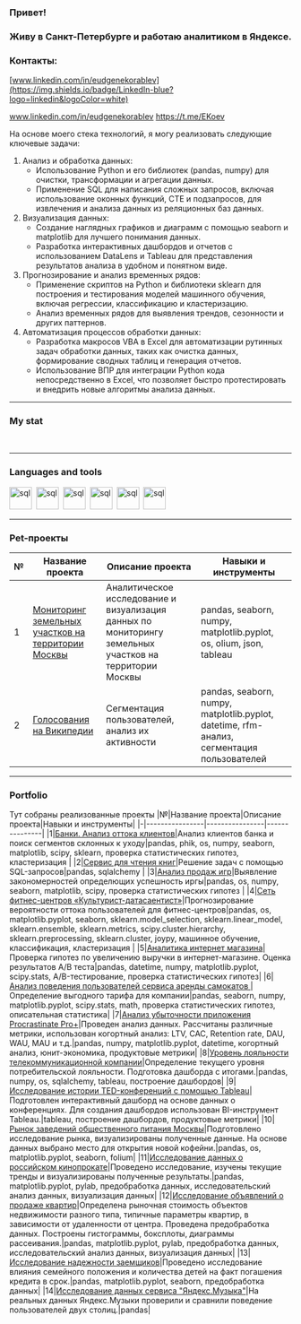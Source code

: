 ### Привет! 
### Живу в Санкт-Петербурге и работаю аналитиком в Яндексе.

### Контакты:
[www.linkedin.com/in/eudgenekorablev](https://img.shields.io/badge/LinkedIn-blue?logo=linkedin&logoColor=white)


www.linkedin.com/in/eudgenekorablev
https://t.me/EKoev


На основе моего стека технологий, я могу реализовать следующие ключевые задачи:

1) Анализ и обработка данных:
    - Использование Python и его библиотек (pandas, numpy) для очистки, трансформации и агрегации данных.
    - Применение SQL для написания сложных запросов, включая использование оконных функций, CTE и подзапросов, для извлечения и анализа данных из реляционных баз данных.
2) Визуализация данных:
    - Создание наглядных графиков и диаграмм с помощью seaborn и matplotlib для лучшего понимания данных.
    - Разработка интерактивных дашбордов и отчетов с использованием DataLens и Tableau для представления результатов анализа в удобном и понятном виде.
3) Прогнозирование и анализ временных рядов:
    - Применение скриптов на Python и библиотеки sklearn для построения и тестирования моделей машинного обучения, включая регрессии, классификацию и кластеризацию.
    - Анализ временных рядов для выявления трендов, сезонности и других паттернов.
4) Автоматизация процессов обработки данных:
    - Разработка макросов VBA в Excel для автоматизации рутинных задач обработки данных, таких как очистка данных, формирование сводных таблиц и генерация отчетов.
    - Использование ВПР для интеграции Python кода непосредственно в Excel, что позволяет быстро протестировать и внедрить новые алгоритмы анализа данных.


*****
### My stat

<div id="stat" align="center">
    <img src="https://github-profile-summary-cards.vercel.app/api/cards/profile-details?username=Eudgene8&theme=github_dark" alt=""/>
    <img src="https://github-profile-summary-cards.vercel.app/api/cards/most-commit-language?username=Eudgene8&theme=github_dark" alt=""/>
    <img src="https://github-profile-summary-cards.vercel.app/api/cards/stats?username=Eudgene8&theme=github_dark" alt=""/>
</div>

*****

### Languages and tools
          
<img src="https://cdn.jsdelivr.net/gh/devicons/devicon@latest/icons/python/python-plain-wordmark.svg" title="sql" width="40" height="40"/>&nbsp;
<img src="https://cdn.jsdelivr.net/gh/devicons/devicon@latest/icons/pandas/pandas-original-wordmark.svg" title="sql" width="40" height="40"/>&nbsp;
<img src="https://cdn.jsdelivr.net/gh/devicons/devicon/icons/postgresql/postgresql-original.svg" title="sql" width="40" height="40"/>&nbsp;
<img src="https://cdn.jsdelivr.net/gh/devicons/devicon@latest/icons/numpy/numpy-original.svg" title="sql" width="40" height="40"/>&nbsp;
<img src="https://cdn.jsdelivr.net/gh/devicons/devicon@latest/icons/matplotlib/matplotlib-original.svg" title="sql" width="40" height="40"/>&nbsp;
<img src="https://cdn.jsdelivr.net/gh/devicons/devicon@latest/icons/sqlalchemy/sqlalchemy-original.svg" title="sql" width="40" height="40"/>&nbsp; 
          
*****

### Pet-проекты

|№|Название проекта|Описание проекта|Навыки и инструменты|
|-|----------------|----------------|---------------|
|1|[Мониторинг земельных участков на территории Москвы](https://github.com/Eudgene8/monitoring_of_moscow_land_plots)|Аналитическое исследование и визуализация данных по мониторингу земельных участков на территории Москвы|pandas, seaborn, numpy, matplotlib.pyplot, os, olium, json, tableau|
|2|[Голосования на Википедии](https://github.com/Eudgene8/voting_on_wikipedia)|Сегментация пользователей, анализ их активности|pandas, seaborn, numpy, matplotlib.pyplot, datetime, rfm-анализ, сегментация пользователей|

*****

### Portfolio

Тут собраны реализованные проекты
|№|Название проекта|Описание проекта|Навыки и инструменты|
|-|----------------|----------------|---------------|
|1|[Банки. Анализ оттока клиентов](https://github.com/Eudgene8/banks_outflow_analysis)|Анализ клиентов банка и поиск сегментов склонных к уходу|pandas, phik, os, numpy, seaborn, matplotlib, scipy, sklearn, проверка статистических гипотез, кластеризация |
|2|[Сервис для чтения книг](https://github.com/Eudgene8/book_reading_service)|Решение задач с помощью SQL-запросов|pandas, sqlalchemy |
|3|[Анализ продаж игр](https://github.com/Eudgene8/game_sales_analysis)|Выявление закономерностей определющих успешность иргы|pandas, os, numpy, seaborn, matplotlib, scipy, проверка статистических гипотез |
|4|[Сеть фитнес-центров «Культурист-датасаентист»](https://github.com/Eudgene8/outflow_research)|Прогнозирование вероятности оттока пользователей для фитнес-центров|pandas, os, matplotlib.pyplot, seaborn, sklearn.model_selection, sklearn.linear_model, sklearn.ensemble, sklearn.metrics, scipy.cluster.hierarchy, sklearn.preprocessing, sklearn.cluster, joypy, машинное обучение, классификация, кластеризация |
|5|[Аналитика интернет магазина](https://github.com/Eudgene8/online_store_analytics)|Проверка гипотез по увеличению выручки в интернет-магазине. Оценка результатов A/B теста|pandas, datetime, numpy, matplotlib.pyplot, scipy.stats, A/B-тестирование, проверка статистических гипотез|
|6|[Анализ поведения пользователей сервиса аренды самокатов ](https://github.com/Eudgene8/analysis_of_user_behavior)|Определение выгодного тарифа для компании|pandas, seaborn, numpy, matplotlib.pyplot, scipy.stats, math, проверка статистических гипотез, описательная статистика|
|7|[Анализ убыточности приложения Procrastinate Pro+](https://github.com/Eudgene8/analysis_of_the_unprofitability_of_the_application)|Проведен анализ данных. Рассчитаны различные метрики, использован когортный анализ: LTV, CAC, Retention rate, DAU, WAU, MAU и т.д.|pandas, numpy, matplotlib.pyplot, datetime, когортный анализ, юнит-экономика, продуктовые метрики|
|8|[Уровень лояльности телекоммуникационной компании](https://github.com/Eudgene8/the_level_of_loyalty_of_a_telecommunications_company)|Определение текущего уровня потребительской лояльности. Подготовка дашборда с итогами.|pandas, numpy, os, sqlalchemy, tableau, построение дашбордов|
|9|[Исследование истории TED-конференций с помощью Tableau](https://github.com/Eudgene8/researching_the_history_of_TED_conferences)|Подготовлен интерактивный дашборд на основе данных о конференциях. Для создания дашбордов использован BI-инструмент Tableau.|tableau, построение дашбордов, продуктовые метрики|
|10|[Рынок заведений общественного питания Москвы](https://github.com/Eudgene8/moscow_public_catering_market)|Подготовлено исследование рынка, визуализированы полученные данные. На основе данных выбрано место для открытия новой кофейни.|pandas, os, matplotlib.pyplot, seaborn, folium|
|11|[Исследование данных о российском кинопрокате](https://github.com/Eudgene8/research_of_the_russian_film_distribution_market)|Проведено исследование, изучены текущие тренды и визуализированы полученные результаты.|pandas, matplotlib.pyplot, pylab, предобработка данных, исследовательский анализ данных, визуализация данных|
|12|[Исследование объявлений о продаже квартир](https://github.com/Eudgene8/the_real_estate_market_in_st_petersburg)|Определена рыночная стоимость объектов недвижимости разного типа, типичные параметры квартир, в зависимости от удаленности от центра. Проведена предобработка данных. Построены гистограммы, боксплоты, диаграммы рассеивания.|pandas, matplotlib.pyplot, pylab, предобработка данных, исследовательский анализ данных, визуализация данных|
|13|[Исследование надежности заемщиков](https://github.com/Eudgene8/investigation_of_the_reliability_of_borrowers)|Проведено исследование влияния семейного положения и количества детей на факт погашения кредита в срок.|pandas, matplotlib.pyplot, seaborn, предобработка данных|
|14|[Исследование данных сервиса "Яндекс.Музыка"](https://github.com/Eudgene8/research_on_the_yandex.music_service)|На реальных данных Яндекс.Музыки проверили и сравнили поведение пользователей двух столиц.|pandas|


<!--
**Eudgene8/Eudgene8** is a ✨ _special_ ✨ repository because its `README.md` (this file) appears on your GitHub profile.

Here are some ideas to get you started:

- 🔭 I’m currently working on ...
- 🌱 I’m currently learning ...
- 👯 I’m looking to collaborate on ...
- 🤔 I’m looking for help with ...
- 💬 Ask me about ...
- 📫 How to reach me: ...
- 😄 Pronouns: ...
- ⚡ Fun fact: ...
-->
